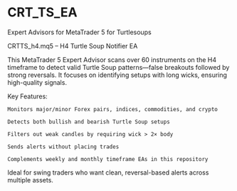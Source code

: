 # CRT_TS_EA
Expert Advisors for MetaTrader 5 for Turtlesoups

CRTTS_h4.mq5 – H4 Turtle Soup Notifier EA

This MetaTrader 5 Expert Advisor scans over 60 instruments on the H4 timeframe to detect valid Turtle Soup patterns—false breakouts followed by strong reversals. It focuses on identifying setups with long wicks, ensuring high-quality signals.

Key Features:

    Monitors major/minor Forex pairs, indices, commodities, and crypto

    Detects both bullish and bearish Turtle Soup setups

    Filters out weak candles by requiring wick > 2× body

    Sends alerts without placing trades

    Complements weekly and monthly timeframe EAs in this repository

Ideal for swing traders who want clean, reversal-based alerts across multiple assets.
